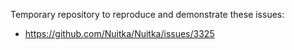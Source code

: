 Temporary repository to reproduce and demonstrate these issues:
- https://github.com/Nuitka/Nuitka/issues/3325
